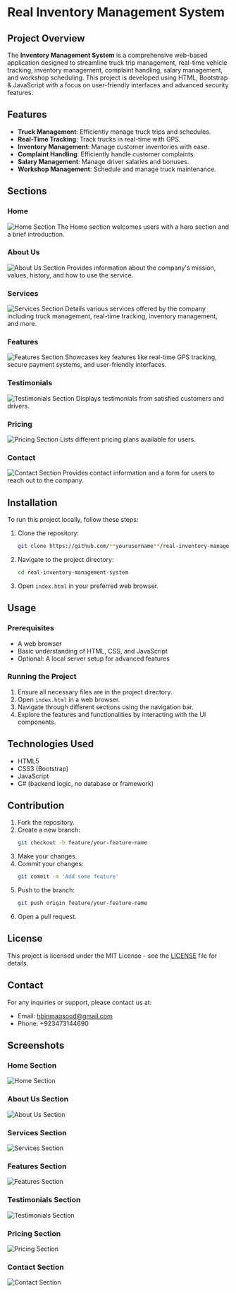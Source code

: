 # Real Inventory Management System

## Project Overview

The **Inventory Management System** is a comprehensive web-based application designed to streamline truck trip management, 
real-time vehicle tracking, inventory management, complaint handling, salary management, and workshop scheduling.
This project is developed using HTML, Bootstrap & JavaScript with a focus on user-friendly interfaces and advanced security features.

## Features

- **Truck Management**: Efficiently manage truck trips and schedules.
- **Real-Time Tracking**: Track trucks in real-time with GPS.
- **Inventory Management**: Manage customer inventories with ease.
- **Complaint Handling**: Efficiently handle customer complaints.
- **Salary Management**: Manage driver salaries and bonuses.
- **Workshop Management**: Schedule and manage truck maintenance.

## Sections

### Home
![Home Section](screenshots/home.png)
The Home section welcomes users with a hero section and a brief introduction.

### About Us
![About Us Section](screenshots/about.png)
Provides information about the company's mission, values, history, and how to use the service.

### Services
![Services Section](screenshots/services.png)
Details various services offered by the company including truck management, real-time tracking, inventory management, and more.

### Features
![Features Section](screenshots/features.png)
Showcases key features like real-time GPS tracking, secure payment systems, and user-friendly interfaces.

### Testimonials
![Testimonials Section](screenshots/testimonials.png)
Displays testimonials from satisfied customers and drivers.

### Pricing
![Pricing Section](screenshots/pricing.png)
Lists different pricing plans available for users.

### Contact
![Contact Section](screenshots/contact.png)
Provides contact information and a form for users to reach out to the company.

## Installation

To run this project locally, follow these steps:

1. Clone the repository:
    ```bash
    git clone https://github.com/**yourusername**/real-inventory-management-system.git
    ```
2. Navigate to the project directory:
    ```bash
    cd real-inventory-management-system
    ```
3. Open `index.html` in your preferred web browser.

## Usage

### Prerequisites

- A web browser
- Basic understanding of HTML, CSS, and JavaScript
- Optional: A local server setup for advanced features

### Running the Project

1. Ensure all necessary files are in the project directory.
2. Open `index.html` in a web browser.
3. Navigate through different sections using the navigation bar.
4. Explore the features and functionalities by interacting with the UI components.

## Technologies Used

- HTML5
- CSS3 (Bootstrap)
- JavaScript
- C# (backend logic, no database or framework)

## Contribution

1. Fork the repository.
2. Create a new branch:
    ```bash
    git checkout -b feature/your-feature-name
    ```
3. Make your changes.
4. Commit your changes:
    ```bash
    git commit -m 'Add some feature'
    ```
5. Push to the branch:
    ```bash
    git push origin feature/your-feature-name
    ```
6. Open a pull request.

## License

This project is licensed under the MIT License - see the [LICENSE](LICENSE) file for details.

## Contact

For any inquiries or support, please contact us at:
- Email: hbinmaqsood@gmail.com
- Phone: +923473144690

## Screenshots

### Home Section
![Home Section](screenshots/home.png)

### About Us Section
![About Us Section](screenshots/about.png)

### Services Section
![Services Section](screenshots/services.png)

### Features Section
![Features Section](screenshots/features.png)

### Testimonials Section
![Testimonials Section](screenshots/testimonials.png)

### Pricing Section
![Pricing Section](screenshots/pricing.png)

### Contact Section
![Contact Section](screenshots/contact.png)
